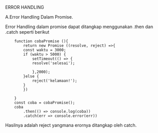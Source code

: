 ERROR HANDLING


A.Error Handling Dalam Promise.

Error Handling dalam promise dapat ditangkap menggunakan .then dan .catch seperti berikut 

		function cobaPromise (){
		    return new Promise ((resolve, reject) =>{
			const waktu = 3000;
			if (waktu > 5000) {
			    setTimeout(() => {
				resolve('selesai');

			    },2000);
			}else {
			    reject('kelamaan!');
			}
		    })
		    
		}
		const coba = cobaPromise();
		coba
		    .then(() => console.log(coba))
		    .catch(err => console.error(err))
		    
Hasilnya adalah reject yangmana erornya ditangkap oleh catch. 

